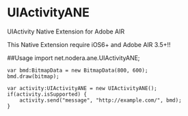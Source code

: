 UIActivityANE
=============

UIActivity Native Extension for Adobe AIR

This Native Extension require iOS6+ and Adobe AIR 3.5+!!

##Usage
	import net.nodera.ane.UIActivityANE;

	var bmd:BitmapData = new BitmapData(800, 600);
	bmd.draw(bitmap);

	var activity:UIActivityANE = new UIActivityANE();
	if(activity.isSupported) {		activity.send("message", "http://example.com/", bmd);	}


